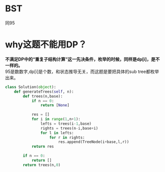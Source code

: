 # BST
同95
# why这题不能用DP？
**不满足DP中的“重复子结构计算”这一先决条件，枚举的时候，同样是dp[i]，是不一样的。**  
95是数数字,dp[i]是个数，和状态推导无关，而这题是要把具体的sub tree都枚举出来。  

```py
class Solution(object):
    def generateTrees(self, n):
        def trees(n,base):
            if n == 0:
                return [None]
            
            res = []
            for i in range(1,n+1):
                lefts = trees(i-1,base)
                rights = trees(n-i,base+i)
                for l in lefts:
                    for r in rights:
                        res.append(TreeNode(i+base,l,r))
            return res
        
        if n == 0:
            return []
        return trees(n,0)
```